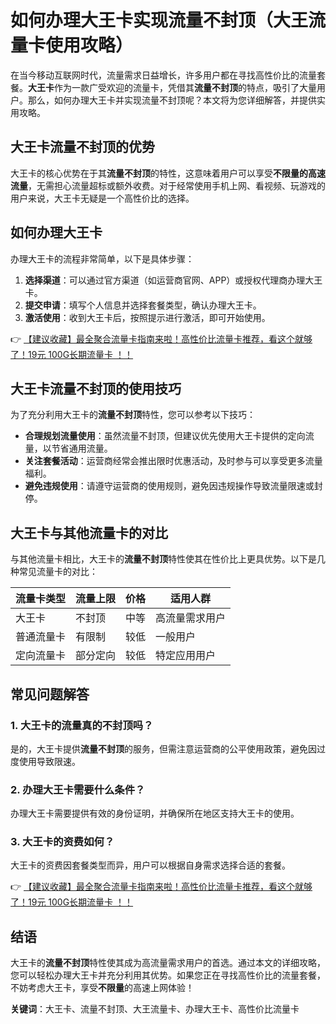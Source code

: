 # 如何办理大王卡实现流量不封顶（大王流量卡使用攻略）

在当今移动互联网时代，流量需求日益增长，许多用户都在寻找高性价比的流量套餐。**大王卡**作为一款广受欢迎的流量卡，凭借其**流量不封顶**的特点，吸引了大量用户。那么，如何办理大王卡并实现流量不封顶呢？本文将为您详细解答，并提供实用攻略。

## 大王卡流量不封顶的优势

大王卡的核心优势在于其**流量不封顶**的特性，这意味着用户可以享受**不限量的高速流量**，无需担心流量超标或额外收费。对于经常使用手机上网、看视频、玩游戏的用户来说，大王卡无疑是一个高性价比的选择。

## 如何办理大王卡

办理大王卡的流程非常简单，以下是具体步骤：

1. **选择渠道**：可以通过官方渠道（如运营商官网、APP）或授权代理商办理大王卡。
2. **提交申请**：填写个人信息并选择套餐类型，确认办理大王卡。
3. **激活使用**：收到大王卡后，按照提示进行激活，即可开始使用。

👉 [【建议收藏】最全聚合流量卡指南来啦！高性价比流量卡推荐，看这个就够了！19元 100G长期流量卡 ！！](https://bit.ly/Liuliangka)

## 大王卡流量不封顶的使用技巧

为了充分利用大王卡的**流量不封顶**特性，您可以参考以下技巧：

- **合理规划流量使用**：虽然流量不封顶，但建议优先使用大王卡提供的定向流量，以节省通用流量。
- **关注套餐活动**：运营商经常会推出限时优惠活动，及时参与可以享受更多流量福利。
- **避免违规使用**：请遵守运营商的使用规则，避免因违规操作导致流量限速或封停。

## 大王卡与其他流量卡的对比

与其他流量卡相比，大王卡的**流量不封顶**特性使其在性价比上更具优势。以下是几种常见流量卡的对比：

| 流量卡类型 | 流量上限 | 价格 | 适用人群 |
|------------|----------|------|----------|
| 大王卡     | 不封顶   | 中等 | 高流量需求用户 |
| 普通流量卡 | 有限制   | 较低 | 一般用户 |
| 定向流量卡 | 部分定向 | 较低 | 特定应用用户 |

## 常见问题解答

### 1. 大王卡的流量真的不封顶吗？
是的，大王卡提供**流量不封顶**的服务，但需注意运营商的公平使用政策，避免因过度使用导致限速。

### 2. 办理大王卡需要什么条件？
办理大王卡需要提供有效的身份证明，并确保所在地区支持大王卡的使用。

### 3. 大王卡的资费如何？
大王卡的资费因套餐类型而异，用户可以根据自身需求选择合适的套餐。

👉 [【建议收藏】最全聚合流量卡指南来啦！高性价比流量卡推荐，看这个就够了！19元 100G长期流量卡 ！！](https://bit.ly/Liuliangka)

## 结语

大王卡的**流量不封顶**特性使其成为高流量需求用户的首选。通过本文的详细攻略，您可以轻松办理大王卡并充分利用其优势。如果您正在寻找高性价比的流量套餐，不妨考虑大王卡，享受**不限量**的高速上网体验！

**关键词**：大王卡、流量不封顶、大王流量卡、办理大王卡、高性价比流量卡